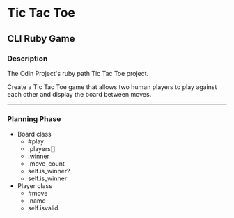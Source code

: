 # Tic Tac Toe
## CLI Ruby Game

### Description

The Odin Project's ruby path Tic Tac Toe project.

Create a Tic Tac Toe game that allows two human players to play against each other and display the board between moves.

----

### Planning Phase
* Board class
  * #play
  * .players[]
  * .winner
  * .move_count
  * self.is_winner?
  * self.is_winner
* Player class
  * #move
  * .name
  * self.isvalid
